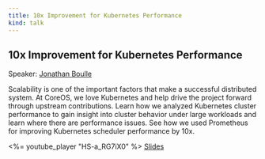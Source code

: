 ```yaml
---
title: 10x Improvement for Kubernetes Performance
kind: talk
---
```


## 10x Improvement for Kubernetes Performance

Speaker: [Jonathan Boulle](/2016-berlin/speakers/jonathan-boulle/)

Scalability is one of the important factors that make a successful distributed
system. At CoreOS, we love Kubernetes and help drive the project forward
through upstream contributions. Learn how we analyzed Kubernetes cluster
performance to gain insight into cluster behavior under large workloads and
learn where there are performance issues. See how we used Prometheus for
improving Kubernetes scheduler performance by 10x.

<%= youtube_player "HS-a_RG7iX0" %>
[Slides](https://github.com/jonboulle/presentations/blob/master/2016-08_Promcon_Metrics_Matter_10x_Improvement_for_Kubernetes_Performance.pdf)
